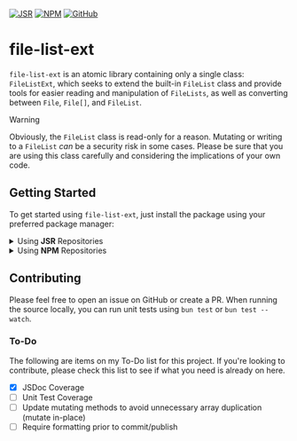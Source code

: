 [![JSR](https://img.shields.io/badge/jsr-f7df43?style=for-the-badge&logo=jsr&logoColor=093343)](https://jsr.io/@calvinbonner/file-list-ext)
[![NPM](https://img.shields.io/badge/npm-CB3837?style=for-the-badge&logo=npm&logoColor=white)](https://npmjs.org/@calvinbonner/file-list-ext)
[![GitHub](https://img.shields.io/badge/GitHub-100000?style=for-the-badge&logo=github&logoColor=white)](https://github.com/computergnome99/file-list-ext)

# file-list-ext

`file-list-ext` is an atomic library containing only a single class:
`FileListExt`, which seeks to extend the built-in `FileList` class and provide
tools for easier reading and manipulation of `FileLists`, as well as converting
between `File`, `File[]`, and `FileList`.

> [!WARNING]
>
> Obviously, the `FileList` class is read-only for a reason. Mutating or writing
> to a `FileList` _can_ be a security risk in some cases. Please be sure that
> you are using this class carefully and considering the implications of your
> own code.

## Getting Started

To get started using `file-list-ext`, just install the package using your
preferred package manager:

<details>
  <summary>Using <b>JSR</b> Repositories</summary>

```bash
# deno
deno add jsr:@calvinbonner/file-list-ext --dev

# npm
npx jsr add @calvinbonner/file-list-ext --dev

# pnpm
pnpm dlx jsr add @calvinbonner/file-list-ext --dev

# bun
bunx jsr add @calvinbonner/file-list-ext --dev

# yarn
yarn dlx jsr add @calvinbonner/file-list-ext --dev
```

Or, when using Deno, you can import directly from JSR without installing:

```ts
import * as file_list_ext from "jsr:@calvinbonner/file-list-ext";
```

</details>

<details>
  <summary>Using <b>NPM</b> Repositories</summary>

```bash
# npm
npm install @calvinbonner/file-list-ext --save-dev

# pnpm
pnpm add @calvinbonner/file-list-ext --save-dev

# bun
bun add @calvinbonner/file-list-ext --dev

# yarn
yarn add @calvinbonner/file-list-ext --dev
```

</details>

## Contributing

Please feel free to open an issue on GitHub or create a PR. When running the
source locally, you can run unit tests using `bun test` or `bun test --watch`.

### To-Do

The following are items on my To-Do list for this project. If you're looking to
contribute, please check this list to see if what you need is already on here.

- [x] JSDoc Coverage
- [ ] Unit Test Coverage
- [ ] Update mutating methods to avoid unnecessary array duplication (mutate
      in-place)
- [ ] Require formatting prior to commit/publish
